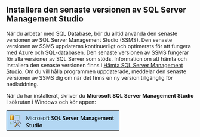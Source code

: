 ## <a name="install-the-newest-version-of-sql-server-management-studio"></a>Installera den senaste versionen av SQL Server Management Studio
  När du arbetar med SQL Database, bör du alltid använda den senaste versionen av SQL Server Management Studio (SSMS). Den senaste versionen av SSMS uppdateras kontinuerligt och optimerats för att fungera med Azure och SQL-databasen. Den senaste versionen av SSMS fungerar för alla versioner av SQL Server som stöds. Information om att hämta och installera den senaste versionen finns i [Hämta SQL Server Management Studio](https://msdn.microsoft.com/library/mt238290.aspx). Om du vill hålla programmen uppdaterade, meddelar den senaste versionen av SSMS dig om när det finns en ny version tillgänglig för nedladdning. 

  När du har installerat, skriver du **Microsoft SQL Server Management Studio** i sökrutan i Windows och kör appen:

  ![SQL Server Management Studio](./media/sql-server-management-studio-install/ssms.png)



<!--HONumber=Nov16_HO2-->


